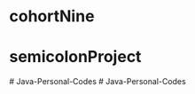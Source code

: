 # cohortNine
# semicolonProject
#   J a v a - P e r s o n a l - C o d e s  
 #   J a v a - P e r s o n a l - C o d e s  
 